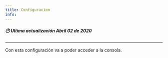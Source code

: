 ```yaml
---
title: Configuracion
info:
---
```

##### 🕐 Ultima actualización Abril 02 de 2020
---


Con esta conﬁguración va a poder acceder a la consola.
